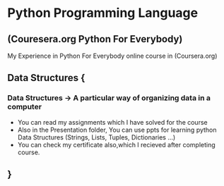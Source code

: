 # Python Programming Language 
## (Couresera.org Python For Everybody)
My Experience in Python For Everybody online course in (Coursera.org)

## Data Structures { 
### Data Structures -> A particular way of organizing data in a computer 
  - You can read my assignments which I have solved for the course
  - Also in the Presentation folder, You can use ppts for learning python Data Structures (Strings, Lists, Tuples, Dictionaries ...)  
  - You can check my certificate also,which I recieved after completing course.
  
## }
